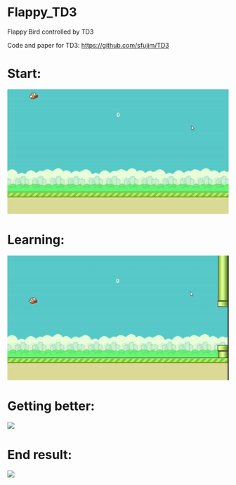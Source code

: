 # Flappy_TD3
Flappy Bird controlled by TD3

Code and paper for TD3: https://github.com/sfujim/TD3

# Start:

![](https://github.com/PieterES/Flappy_TD3/blob/main/Flappy_1.gif)

# Learning:

![](https://github.com/PieterES/Flappy_TD3/blob/main/Flappy_2.gif)

# Getting better:

![](https://github.com/PieterES/Flappy_TD3/blob/main/Flappy_3.gif)

# End result:

![](https://github.com/PieterES/Flappy_TD3/blob/main/Flappy_4.gif)
